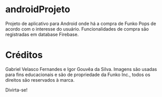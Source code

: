 # androidProjeto
Projeto de aplicativo para Android onde há a compra de Funko Pops de acordo com o interesse do usuário. Funcionalidades de compra são registradas em database Firebase.

# Créditos
Gabriel Velasco Fernandes e Igor Gouvêa da Silva.
Imagens são usadas para fins educacionais e são de propriedade da Funko Inc., todos os direitos são reservados à marca.

Divirta-se!

